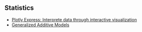## Statistics

* [Plotly Express: Interprete data through interactive visualization](https://pub.towardsai.net/matplotlib-is-dead-long-life-to-plotly-express-e1671dce0d18?sk=b5668a585b08bdd549ae70ecf35be1c4)
* [Generalized Additive Models](https://pub.towardsai.net/generalized-additive-models-with-r-5f01c8e52089?sk=0342c343ff1ef404d28289997efd6c55)

